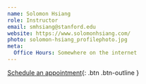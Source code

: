 ```yaml
---
name: Solomon Hsiang
role: Instructor
email: smhsiang@stanford.edu
website: https://www.solomonhsiang.com/
photo: solomon-hsiang_profilephoto.jpg
meta:
  Office Hours: Somewhere on the internet
---
```


[Schedule an appointment](#){: .btn .btn-outline }
